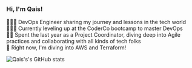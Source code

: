 

### Hi, I'm Qais!

👨🏻‍💻 DevOps Engineer sharing my journey and lessons in the tech world<br/>
👨🏻‍🎓 Currently leveling up at the CoderCo bootcamp to master DevOps<br/>
👷‍♂️ Spent the last year as a Project Coordinator, diving deep into Agile practices and collaborating with all kinds of tech folks<br/>
🚀 Right now, I'm diving into AWS and Terraform!<br/>


![Qais's's GitHub stats](https://github-readme-stats.vercel.app/api?username=qais20&show_icons=true&theme=gotham)
